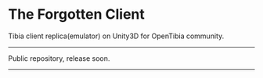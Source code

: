 The  Forgotten Client
=====
Tibia client replica(emulator) on Unity3D for OpenTibia community.

*** 
Public repository, release soon.
*** 
